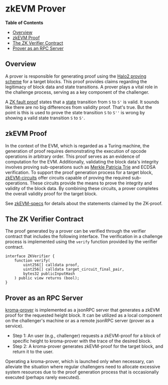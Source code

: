 # zkEVM Prover

<!-- START doctoc generated TOC please keep comment here to allow auto update -->
<!-- DON'T EDIT THIS SECTION, INSTEAD RE-RUN doctoc TO UPDATE -->
**Table of Contents**

- [Overview](#overview)
- [zkEVM Proof](#zkevm-proof)
- [The ZK Verifier Contract](#the-zk-verifier-contract)
- [Prover as an RPC Server](#prover-as-an-rpc-server)

<!-- END doctoc generated TOC please keep comment here to allow auto update -->

<!-- All glossary references in this file. -->

[g-state]: ../glossary.md#state
[g-zk-fault-proof]: ../glossary.md#zk-fault-proof
[g-mpt]: ../glossary.md#merkle-patricia-trie

## Overview

A prover is responsible for generating proof using the [Halo2 proving scheme](https://zcash.github.io/halo2/)
for a target blocks. This proof provides claims regarding the legitimacy of block data and state transitions.
A prover plays a vital role in the challenge process, serving as a key component of the challenger.

A [ZK fault proof][g-zk-fault-proof] states that a [state][g-state] transition from `S` to `S'` is valid.
It sounds like there are no big differences from validity proof. That's true. But the point is this is used
to prove the state transition `S` to `S''` is wrong by showing a valid state transition `S` to `S'`.

## zkEVM Proof

In the context of the EVM, which is regarded as a Turing machine, the generation of proof requires demonstrating the
execution of opcode operations in arbitrary order. This proof serves as an evidence of computation for the EVM.
Additionally, validating the block data's integrity involves proving sub-operations such as
[Merkle Patricia Trie][g-mpt] and ECDSA verification.
To support the proof generation process for a target block, [zkEVM-circuits] offer circuits capable of proving the
required sub-operations. These circuits provide the means to prove the integrity and validity of the block data.
By combining these circuits, a prover completes the overall validity proof for the target block.

See [zkEVM-specs] for details about the statements claimed by the ZK-proof.

## The ZK Verifier Contract

The proof generated by a prover can be verified through the verifier contract that includes the following interface.
The verification in a challenge process is implemented using the `verify` function provided by the verifier contract.

```solidity
interface ZKVerifier {
    function verify(
        uint256[] calldata proof,
        uint256[] calldata target_circuit_final_pair,
        bytes32 publicInputHash
    ) public view returns (bool);
}
```

## Prover as an RPC Server

[kroma-prover](https://github.com/kroma-network/kroma-prover) is implemented as a jsonRPC server that generates a zkEVM
proof for the requested height block. It can be utilized as a local component on the challenger's machine
or as a remote jsonRPC server (prover as a service).

- Step 1:  An user (e.g., challenger) requests a zkEVM-proof for a block of specific height to kroma-prover with
  the trace of the desired block.
- Step 2: A kroma-prover generates zkEVM-proof for the target block, and return it to the user.

Operating a kroma-prover, which is launched only when necessary, can alleviate the situation where
regular challengers need to allocate excessive system resources due to the proof generation process
that is occasionally executed (perhaps rarely executed).

[zkEVM-circuits]: https://github.com/kroma-network/zkevm-circuits
[zkEVM-specs]: https://github.com/kroma-network/zkevm-specs
